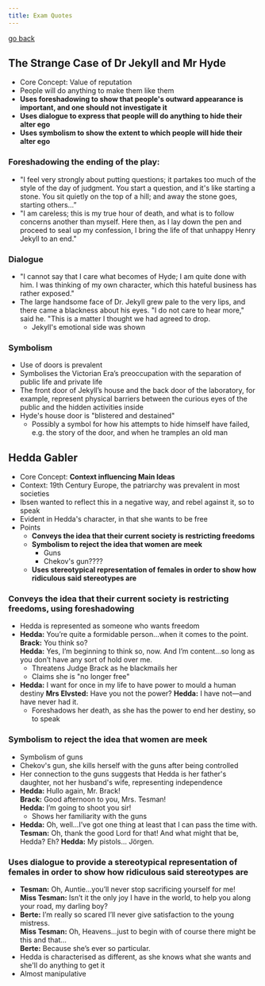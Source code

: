 ```yaml
---
title: Exam Quotes
---
```


[go back](11Subjects/11Literature.md)

## The Strange Case of Dr Jekyll and Mr Hyde 
- Core Concept: Value of reputation 
- People will do anything to make them like them
- **Uses foreshadowing to show that people's outward appearance is important, and one should not investigate it**
- **Uses dialogue to express that people will do anything to hide their alter ego**
- **Uses symbolism to show the extent to which people will hide their alter ego**

### Foreshadowing the ending of the play:
- "I feel very strongly about putting questions; it partakes too much of the style of the day of judgment. You start a question, and it's like starting a stone. You sit quietly on the top of a hill; and away the stone goes, starting others…”
- "I am careless; this is my true hour of death, and what is to follow concerns another than myself. Here then, as I lay down the pen and proceed to seal up my confession, I bring the life of that unhappy Henry Jekyll to an end."

### Dialogue
- "I cannot say that I care what becomes of Hyde; I am quite done with him. I was thinking of my own character, which this hateful business has rather exposed."
- The large handsome face of Dr. Jekyll grew pale to the very lips, and there came a blackness about his eyes. "I do not care to hear more," said he. "This is a matter I thought we had agreed to drop.
	- Jekyll's emotional side was shown

### Symbolism
- Use of doors is prevalent
- Symbolises the Victorian Era’s preoccupation with the separation of public life and private life
- The front door of Jekyll’s house and the back door of the laboratory, for example, represent physical barriers between the curious eyes of the public and the hidden activities inside
- Hyde's house door is "blistered and destained"
	- Possibly a symbol for how his attempts to hide himself have failed, e.g. the story of the door, and when he tramples an old man

## Hedda Gabler
- Core Concept: **Context influencing Main Ideas**
- Context: 19th Century Europe, the patriarchy was prevalent in most societies
- Ibsen wanted to reflect this in a negative way, and rebel against it, so to speak
- Evident in Hedda's character, in that she wants to be free
- Points
	- **Conveys the idea that their current society is restricting freedoms**
	- **Symbolism to reject the idea that women are meek**
		- Guns
		- Chekov's gun????
	-  **Uses stereotypical representation of females in order to show how ridiculous said stereotypes are**

### Conveys the idea that their current society is restricting freedoms, using foreshadowing
- Hedda is represented as someone who wants freedom
- **Hedda:** You’re quite a formidable person…when it comes to the point.  
  **Brack:** You think so?  
  **Hedda:** Yes, I’m beginning to think so, now. And I’m content…so long as you don’t have any sort of hold over me.
	- Threatens Judge Brack as he blackmails her
	- Claims she is "no longer free"
- **Hedda:** I want for once in my life to have power to mould a human destiny 
  **Mrs Elvsted:** Have you not the power?
  **Hedda:** I have not—and have never had it.
	- Foreshadows her death, as she has the power to end her destiny, so to speak

### Symbolism to reject the idea that women are meek
- Symbolism of guns
- Chekov's gun, she kills herself with the guns after being controlled
- Her connection to the guns suggests that Hedda is her father's daughter, not her husband's wife, representing independence
- **Hedda:** Hullo again, Mr. Brack!  
  **Brack:** Good afternoon to you, Mrs. Tesman!  
  **Hedda:** I’m going to shoot you sir!
	- Shows her familiarity with the guns
- **Hedda:** Oh, well…I’ve got one thing at least that I can pass the time with.  
  **Tesman:** Oh, thank the good Lord for that! And what might that be, Hedda? Eh?  **Hedda:** My pistols… Jörgen. 

### Uses dialogue to provide a stereotypical representation of females in order to show how ridiculous said stereotypes are
- **Tesman:** Oh, Auntie…you’ll never stop sacrificing yourself for me!  
  **Miss Tesman:** Isn’t it the only joy I have in the world, to help you along your road, my darling boy?
- **Berte:** I’m really so scared I’ll never give satisfaction to the young mistress.  
  **Miss Tesman:** Oh, Heavens…just to begin with of course there might be this and that…  
  **Berte:** Because she’s ever so particular.
- Hedda is characterised as different, as she knows what she wants and she'll do anything to get it
- Almost manipulative